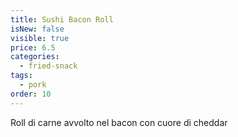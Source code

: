 ```yaml
---
title: Sushi Bacon Roll
isNew: false
visible: true
price: 6.5
categories:
  - fried-snack
tags:
  - pork
order: 10
---
```


Roll di carne avvolto nel bacon con cuore di cheddar
